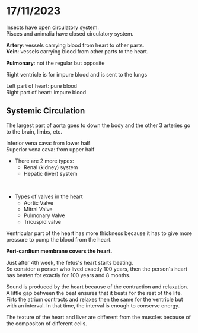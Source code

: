 # 17/11/2023

Insects have open circulatory system.  
Pisces and animalia have closed circulatory system. 

**Artery**: vessels carrying blood from heart to other parts.  
**Vein**: vessels carrying blood from other parts to the heart.

**Pulmonary**: not the regular but opposite 

Right ventricle is for impure blood and is sent to the lungs 

Left part of heart: pure blood  
Right part of heart: impure blood 

## Systemic Circulation

The largest part of aorta goes to down the body and the other 3 arteries go to the brain, limbs, etc. 

Inferior vena cava: from lower half  
Superior vena cava: from upper half  

- There are 2 more types: 
    - Renal (kidney) system 
    - Hepatic (liver) system 

<br> 

- Types of valves in the heart 
    - Aortic Valve
    - Mitral Valve
    - Pulmonary Valve 
    - Tricuspid valve

Ventricular part of the heart has more thickness because it has to give more pressure to pump the blood from the heart. 

**Peri-cardium membrane covers the heart.**

Just after 4th week, the fetus's heart starts beating.  
So consider a person who lived exactly 100 years, then the person's heart has beaten for exactly for 100 years and 8 months. 

Sound is produced by the heart because of the contraction and relaxation. A little gap between the beat ensures that it beats for the rest of the life.  
Firts the atrium contracts and relaxes then the same for the ventricle but with an interval. In that time, the interval is enough to conserve energy. 

The texture of the heart and liver are different from the muscles because of the compositon of different cells. 
